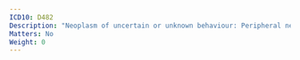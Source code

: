 ```yaml
---
ICD10: D482
Description: "Neoplasm of uncertain or unknown behaviour: Peripheral nerves and autonomic nervous system"
Matters: No
Weight: 0
---
```


